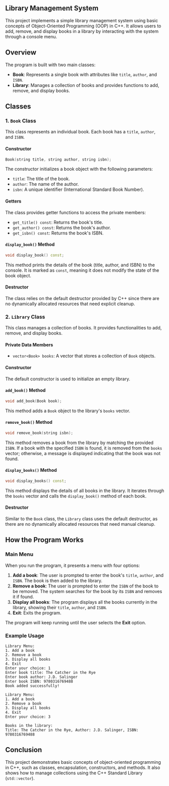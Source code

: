 
## Library Management System

This project implements a simple library management system using basic concepts of Object-Oriented Programming (OOP) in C++. It allows users to add, remove, and display books in a library by interacting with the system through a console menu.

## Overview

The program is built with two main classes:

- **Book**: Represents a single book with attributes like `title`, `author`, and `ISBN`.
- **Library**: Manages a collection of books and provides functions to add, remove, and display books.

## Classes

### 1. `Book` Class

This class represents an individual book. Each book has a `title`, `author`, and `ISBN`.

#### Constructor
```cpp
Book(string title, string author, string isbn);
```
The constructor initializes a book object with the following parameters:
- `title`: The title of the book.
- `author`: The name of the author.
- `isbn`: A unique identifier (International Standard Book Number).

#### Getters
The class provides getter functions to access the private members:
- `get_title() const`: Returns the book's title.
- `get_author() const`: Returns the book's author.
- `get_isbn() const`: Returns the book's ISBN.

#### `display_book()` Method
```cpp
void display_book() const;
```
This method prints the details of the book (title, author, and ISBN) to the console. It is marked as `const`, meaning it does not modify the state of the book object.

#### Destructor
The class relies on the default destructor provided by C++ since there are no dynamically allocated resources that need explicit cleanup.

### 2. `Library` Class

This class manages a collection of books. It provides functionalities to add, remove, and display books.

#### Private Data Members
- `vector<Book> books`: A vector that stores a collection of `Book` objects.

#### Constructor
The default constructor is used to initialize an empty library.

#### `add_book()` Method
```cpp
void add_book(Book book);
```
This method adds a `Book` object to the library's `books` vector.

#### `remove_book()` Method
```cpp
void remove_book(string isbn);
```
This method removes a book from the library by matching the provided `ISBN`. If a book with the specified `ISBN` is found, it is removed from the `books` vector; otherwise, a message is displayed indicating that the book was not found.

#### `display_books()` Method
```cpp
void display_books() const;
```
This method displays the details of all books in the library. It iterates through the `books` vector and calls the `display_book()` method of each book.

#### Destructor
Similar to the `Book` class, the `Library` class uses the default destructor, as there are no dynamically allocated resources that need manual cleanup.

## How the Program Works

### Main Menu

When you run the program, it presents a menu with four options:
1. **Add a book**: The user is prompted to enter the book's `title`, `author`, and `ISBN`. The book is then added to the library.
2. **Remove a book**: The user is prompted to enter the `ISBN` of the book to be removed. The system searches for the book by its `ISBN` and removes it if found.
3. **Display all books**: The program displays all the books currently in the library, showing their `title`, `author`, and `ISBN`.
4. **Exit**: Exits the program.

The program will keep running until the user selects the **Exit** option.

### Example Usage

```
Library Menu: 
1. Add a book
2. Remove a book
3. Display all books
4. Exit
Enter your choice: 1
Enter book title: The Catcher in the Rye
Enter book author: J.D. Salinger
Enter book ISBN: 9780316769488
Book added successfully!

Library Menu: 
1. Add a book
2. Remove a book
3. Display all books
4. Exit
Enter your choice: 3

Books in the library:
Title: The Catcher in the Rye, Author: J.D. Salinger, ISBN: 9780316769488
```
## Conclusion

This project demonstrates basic concepts of object-oriented programming in C++, such as classes, encapsulation, constructors, and methods. It also shows how to manage collections using the C++ Standard Library (`std::vector`).
